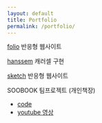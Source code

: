 ```yaml
---
layout: default
title: Portfolio
permalink: /portfolio/
---
```


[folio](./includes/folio/index.html) 반응형 웹사이트

[hanssem](./includes/hanssem/view/hanssem_main.html) 캐러셀 구현

[sketch](./includes/sketch/index.html) 반응형 웹사이트

SOOBOOK 팀프로젝트 (개인책장)
* [code](https://github.com/lldldudalsll/SOOBOOK/tree/master/soobook)  
* [youtube 영상](https://www.youtube.com/watch?v=Kz2OAauazLk)